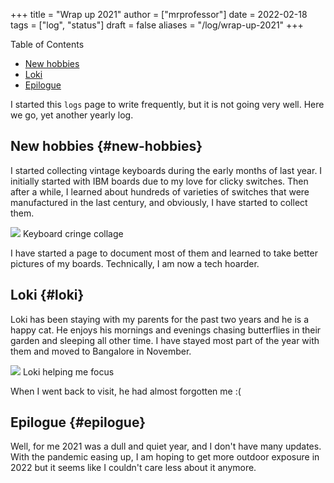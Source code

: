 +++
title = "Wrap up 2021"
author = ["mrprofessor"]
date = 2022-02-18
tags = ["log", "status"]
draft = false
aliases = "/log/wrap-up-2021"
+++

<div class="ox-hugo-toc toc">
<div></div>

<div class="heading">Table of Contents</div>

- [New hobbies](#new-hobbies)
- [Loki](#loki)
- [Epilogue](#epilogue)

</div>
<!--endtoc-->

I started this `logs` page to write frequently, but it is not going very well.
Here we go, yet another yearly log.


## New hobbies {#new-hobbies}

I started collecting vintage keyboards during the early months of last year. I
initially started with IBM boards due to my love for clicky switches. Then after
a while, I learned about hundreds of varieties of switches that were
manufactured in the last century, and obviously, I have started to collect them.

<div class="post-image">
  <img src="/images/kyb_cringe_collage.jpg" />
  <span class="img-description"> Keyboard cringe collage </span>
</div>

I have started a page to document most of them and learned to take better
pictures of my boards. Technically, I am now a tech hoarder.


## Loki {#loki}

Loki has been staying with my parents for the past two years and he is a happy
cat. He enjoys his mornings and evenings chasing butterflies in their garden and
sleeping all other time. I have stayed most part of the year with them and moved
to Bangalore in November.

<div class="post-image">
  <img src="/images/loki_2021.jpg" />
  <span class="img-description"> Loki helping me focus </span>
</div>

When I went back to visit, he had almost forgotten me :(


## Epilogue {#epilogue}

Well, for me 2021 was a dull and quiet year, and I don't have many updates. With
the pandemic easing up, I am hoping to get more outdoor exposure in 2022 but it
seems like I couldn't care less about it anymore.
